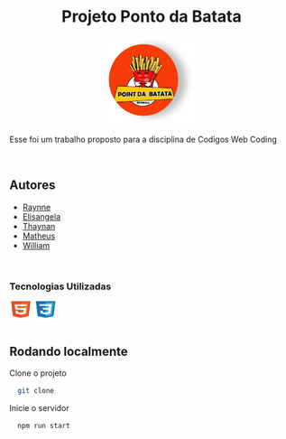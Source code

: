 <h1 align="center"> Projeto Ponto da Batata </h1>

<p align="center"> <img src='Mask group.png' width="30%"> </p>

Esse foi um trabalho proposto para a disciplina de Codigos Web Coding

<br>

## Autores

- [Raynne](https://www.linkedin.com/in/raynne-nogueira/)
- [Elisangela](https://www.github.com/octokatherine)
- [Thaynan](https://www.github.com/octokatherine)
- [Matheus](https://www.github.com/octokatherine)
- [William](https://www.github.com/octokatherine)

<br>

<h3 id="tecnologias"> Tecnologias Utilizadas</h3>

<div style="display: inline_block">
  <img align="center" height="30" width="40" src="https://raw.githubusercontent.com/devicons/devicon/master/icons/html5/html5-original.svg">
  <img align="center" height="30" width="40" src="https://raw.githubusercontent.com/devicons/devicon/master/icons/css3/css3-original.svg">
</div>

<br>

## Rodando localmente

Clone o projeto

```bash
  git clone 
```

Inicie o servidor

```bash
  npm run start
```